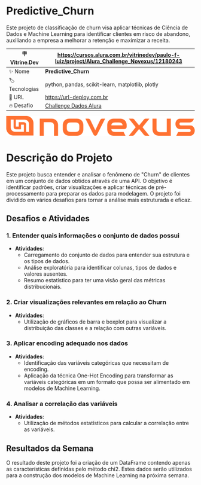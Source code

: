 # Predictive_Churn

Este projeto de classificação de churn visa aplicar técnicas de Ciência de Dados e Machine Learning para identificar clientes em risco de abandono, auxiliando a empresa a melhorar a retenção e maximizar a receita.

| :placard: Vitrine.Dev |https://cursos.alura.com.br/vitrinedev/paulo-f-luiz/project/Alura_Challenge_Novexus/12180243     |
| -------------  | --- |
| :sparkles: Nome        | **Predictive_Churn**
| :label: Tecnologias | python, pandas, scikit-learn, matplotlib, plotly
| :rocket: URL         | https://url-deploy.com.br
| :fire: Desafio     | [Challenge Dados Alura](https://www.alura.com.br/challenges/dados-2?host=https://cursos.alura.com.br)

<!-- Inserir imagem com a #vitrinedev ao final do link -->
![](https://github.com/pfluiz/Alura_Challenge_Novexus/blob/a557fabd0e6154e7425cba12046b1fa456f219a8/Logo%20(5).png#vitrinedev)

# Descrição do Projeto

Este projeto busca entender e analisar o fenômeno de "Churn" de clientes em um conjunto de dados obtidos através de uma API. O objetivo é identificar padrões, criar visualizações e aplicar técnicas de pré-processamento para preparar os dados para modelagem. O projeto foi dividido em vários desafios para tornar a análise mais estruturada e eficaz.

## Desafios e Atividades

### 1. Entender quais informações o conjunto de dados possui
- **Atividades**: 
    - Carregamento do conjunto de dados para entender sua estrutura e os tipos de dados.
    - Análise exploratória para identificar colunas, tipos de dados e valores ausentes.
    - Resumo estatístico para ter uma visão geral das métricas distribucionais.

### 2. Criar visualizações relevantes em relação ao Churn
- **Atividades**: 
    - Utilização de gráficos de barra e boxplot para visualizar a distribuição das classes e a relação com outras variáveis.
   
### 3. Aplicar encoding adequado nos dados
- **Atividades**: 
    - Identificação das variáveis categóricas que necessitam de encoding.
    - Aplicação da técnica One-Hot Encoding para transformar as variáveis categóricas em um formato que possa ser alimentado em modelos de Machine Learning.

### 4. Analisar a correlação das variáveis
- **Atividades**: 
    - Utilização de métodos estatísticos para calcular a correlação entre as variáveis.
    
## Resultados da Semana

O resultado deste projeto foi a criação de um DataFrame contendo apenas as características definidas pelo método chi2. Estes dados serão utilizados para a construção dos modelos de Machine Learning na próxima semana.

